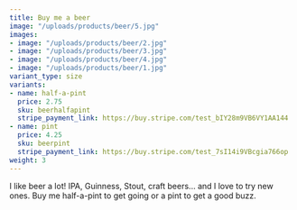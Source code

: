 ```yaml
---
title: Buy me a beer
image: "/uploads/products/beer/5.jpg"
images:
- image: "/uploads/products/beer/2.jpg"
- image: "/uploads/products/beer/3.jpg"
- image: "/uploads/products/beer/4.jpg"
- image: "/uploads/products/beer/1.jpg"
variant_type: size
variants:
- name: half-a-pint
  price: 2.75
  sku: beerhalfapint
  stripe_payment_link: https://buy.stripe.com/test_bIY28m9VB6VY1AA144
- name: pint
  price: 4.25
  sku: beerpint
  stripe_payment_link: https://buy.stripe.com/test_7sI14i9VBcgia766op
weight: 3
---
```


I like beer a lot! IPA, Guinness, Stout, craft beers... and I love to try new ones. Buy me half-a-pint to get going or a pint to get a good buzz.
